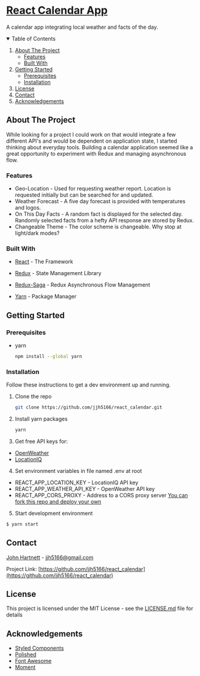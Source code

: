 # [React Calendar App](https://jjhvcal.netlify.app/) 

A calendar app integrating local weather and facts of the day.

<details open="open">
  <summary>Table of Contents</summary>
  <ol>
    <li>
      <a href="#about-the-project">About The Project</a>
      <ul>
        <li><a href="#features">Features</a></li>
        <li><a href="#built-with">Built With</a></li>
      </ul>
    </li>
    <li>
      <a href="#getting-started">Getting Started</a>
      <ul>
        <li><a href="#prerequisites">Prerequisites</a></li>
        <li><a href="#installation">Installation</a></li>
      </ul>
    </li>
    <li><a href="#license">License</a></li>
    <li><a href="#contact">Contact</a></li>
    <li><a href="#acknowledgements">Acknowledgements</a></li>
  </ol>
</details>

## About The Project

While looking for a project I could work on that would integrate a few different API's and would be dependent on application state, I started thinking about everyday tools. Building a calendar application seemed like a great opportunity to experiment with Redux and managing asynchronous flow.

### Features

- Geo-Location - Used for requesting weather report. Location is requested initially but can be searched for and updated.
- Weather Forecast - A five day forecast is provided with temperatures and logos.
- On This Day Facts - A random fact is displayed for the selected day. Randomly selected facts from a hefty API response are stored by Redux.
- Changeable Theme - The color scheme is changeable. Why stop at light/dark modes?

### Built With

- [React](https://reactjs.org/) - The Framework

- [Redux](https://redux.js.org/) - State Management Library

- [Redux-Saga](https://redux-saga.js.org/) - Redux Asynchronous Flow Management

- [Yarn](https://yarnpkg.com/) - Package Manager

## Getting Started

### Prerequisites

* yarn
  ```sh
  npm install --global yarn
  ```

### Installation

Follow these instructions to get a dev environment up and running.

1. Clone the repo
   ```sh
   git clone https://github.com/jjh5166/react_calendar.git
   ```
2. Install yarn packages
   ```sh
   yarn
   ```
3. Get free API keys for:
  - [OpenWeather](https://openweathermap.org/)
  - [LocationIQ](https://locationiq.com/)
4. Set environment variables in file named .env at root
  - REACT_APP_LOCATION_KEY - LocationIQ  API key
  - REACT_APP_WEATHER_API_KEY - OpenWeather API key
  - REACT_APP_CORS_PROXY - Address to a CORS proxy server [You can fork this repo and deploy your own](https://github.com/Rob--W/cors-anywhere/)
5. Start development environment
  ```sh
  $ yarn start
  ```

## Contact

[John Hartnett](https://jjhv.me) - jjh5166@gmail.com

Project Link: [https://github.com/jjh5166/react_calendar](https://github.com/jjh5166/react_calendar)

## License

This project is licensed under the MIT License - see the [LICENSE.md](LICENSE.md) file for details

## Acknowledgements
* [Styled Components](https://styled-components.com/)
* [Polished](https://polished.js.org/)
* [Font Awesome](https://fontawesome.com)
* [Moment](https://momentjs.com/)
